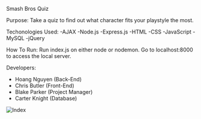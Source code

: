 Smash Bros Quiz

Purpose: Take a quiz to find out what character fits your playstyle the most.

Techonologies Used:
-AJAX
-Node.js
-Express.js
-HTML
-CSS
-JavaScript
-MySQL
-jQuery

How To Run: Run index.js on either node or nodemon. Go to localhost:8000 to access the local server. 

Developers:
- Hoang Nguyen (Back-End)
- Chris Butler (Front-End)
- Blake Parker (Project Manager)
- Carter Knight (Database)

![Index](https://user-images.githubusercontent.com/22400966/54849598-22537180-4cbb-11e9-845a-663e817031b3.png)

